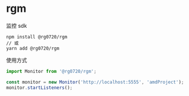 # rgm

监控 sdk

```shell
npm install @rg0720/rgm
// 或
yarn add @rg0720/rgm
```

使用方式

```js
import Monitor from '@rg0720/rgm';

const monitor = new Monitor('http://localhost:5555', 'amdProject');
monitor.startListeners();
```
